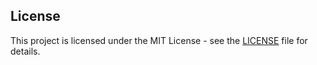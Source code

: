 






















## License
This project is licensed under the MIT License - see the [LICENSE](LICENSE) file for details.
